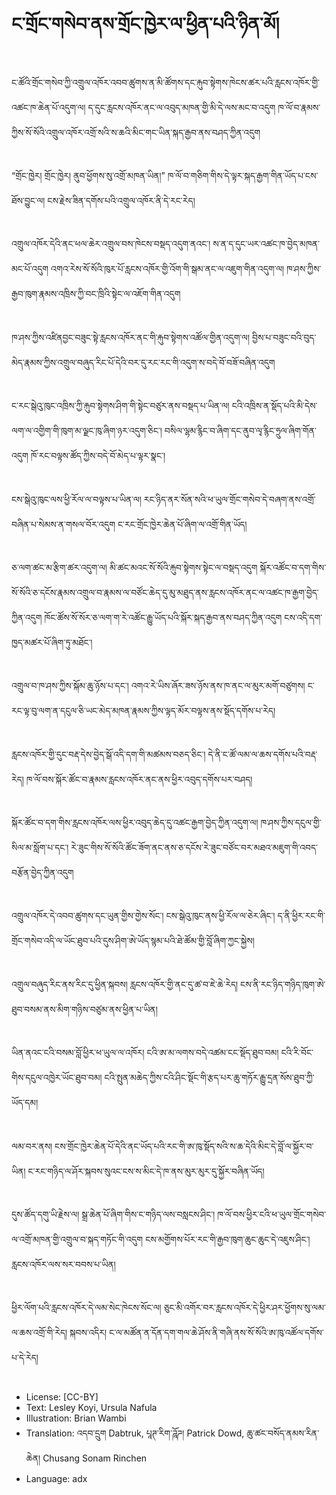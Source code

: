 # ང་གྲོང་གསེབ་ནས་གྲོང་ཁྱེར་ལ་ཕྱིན་པའི་ཉིན་མོ།

##
ང་ཚོའི་གྲོང་གསེབ་ཀྱི་འགྲུལ་འཁོར་འབབ་ཚུགས་ན་མི་ཚོགས་དང་རྐུབ་སྟེགས་ཁེངས་ཚར་པའི་རླངས་འཁོར་གྱི་འཚང་ཁ་ཆེན་པོ་འདུག་ལ། ད་དུང་རླངས་འཁོར་ནང་ལ་འབུད་མཁན་གྱི་མི་དེ་ལས་མང་བ་འདུག ཁ་ལོ་བ་རྣམས་ཀྱིས་སོ་སོའི་འགྲུལ་འཁོར་འགྲོ་སའི་ས་ཆའི་མིང་གང་ཡིན་སྐད་རྒྱབ་ནས་བཤད་ཀྱིན་འདུག

##
“གྲོང་ཁྱེར། གྲོང་ཁྱེར། ནུབ་ཕྱོགས་སུ་འགྲོ་མཁན་ཡིན།” ཁ་ལོ་བ་གཅིག་གིས་དེ་ལྟར་སྐད་རྒྱག་གིན་ཡོད་པ་ངས་ཐོས་བྱུང་ལ། ངས་རྗེས་ཟིན་དགོས་པའི་འགྲུལ་འཁོར་ནི་དེ་རང་རེད།

##
འགྲུལ་འཁོར་དེའི་ནང་ཕལ་ཆེར་འགྲུལ་བས་ཁེངས་བསྡད་འདུག་ནའང་། ས་ན་ད་དུང་ཡར་འཚང་ཁ་བྱེད་མཁན་མང་པོ་འདུག འགའ་རེས་སོ་སོའི་ཁུར་པོ་རླངས་འཁོར་གྱི་འོག་གི་སྒམ་ནང་ལ་འཇུག་གིན་འདུག་ལ། ཁ་ཤས་ཀྱིས་རྒྱབ་ཁུག་རྣམས་འཁྲིས་ཀྱི་བང་ཁྲིའི་སྟེང་ལ་འཇོག་གིན་འདུག

##
ཁ་ཤས་ཀྱིས་འཛིནབྱང་བཟུང་སྟེ་རླངས་འཁོར་ནང་གི་རྐུབ་སྟེགས་འཚོལ་གྱིན་འདུག་ལ། བྱིས་པ་བཟུང་བའི་བུད་མེད་རྣམས་ཀྱིས་འགྲུལ་བཞུད་རིང་པོ་དེའི་བར་དུ་རང་རང་གི་འདུག་ས་བདེ་བོ་བཟོ་བཞིན་འདུག

##
ང་རང་སྒེའུ་ཁུང་འཁྲིས་ཀྱི་རྐུབ་སྟེགས་ཤིག་གི་སྟེང་བཙུར་ནས་བསྡད་པ་ཡིན་ལ། ངའི་འཁྲིས་ན་སྡོད་པའི་མི་དེས་ལག་ལ་འགྱིག་གི་ཁུག་མ་ལྗང་ཁུ་ཞིག་ཉར་འདུག་ཅིང་། བསིལ་ལྷམ་རྙིང་བ་ཞིག་དང་ནུབ་ལྭ་རྙིང་ཧྲུལ་ཞིག་གོན་འདུག ཁོ་རང་བལྟས་ཚོད་ཀྱིས་བདེ་བོ་མེད་པ་ལྟར་སྣང་།

##
ངས་སྒེའུ་ཁུང་ལས་ཕྱི་རོལ་ལ་བལྟས་པ་ཡིན་ལ། རང་ཉིད་ནར་སོན་སའི་ཕ་ཡུལ་གྲོང་གསེབ་དེ་བཞག་ནས་འགྲོ་བཞིན་པ་སེམས་ན་གསལ་བོར་འདུག ང་རང་གྲོང་ཁྱེར་ཆེན་པོ་ཞིག་ལ་འགྲོ་གིན་ཡོད།

##
ཅ་ལག་ཚང་མ་རྩིག་ཚར་འདུག་ལ། མི་ཚང་མའང་སོ་སོའི་རྐུབ་སྟེགས་སྟེང་ལ་བསྡད་འདུག སྐོར་འཚོང་བ་དག་གིས་སོ་སོའི་ཅ་དངོས་རྣམས་འགྲུལ་བ་རྣམས་ལ་བཙོང་ཆེད་དུ་མུ་མཐུད་ནས་རླངས་འཁོར་ནང་ལ་འཚང་ཁ་རྒྱག་བྱེད་ཀྱིན་འདུག ཁོང་ཚོས་སོ་སོར་ཅ་ལག་ག་རེ་འཚོང་རྒྱུ་ཡོད་པའི་སྐོར་སྐད་རྒྱབ་ནས་བཤད་ཀྱིན་འདུག ངས་འདི་དག་ཁྱད་མཚར་པོ་ཞིག་ཏུ་མཐོང་།

##
འགྲུལ་བ་ཁ་ཤས་ཀྱིས་སྐོམ་ཆུ་ཉོས་པ་དང་། འགའ་རེ་ཡིས་ཞོར་ཟས་ཉོས་ནས་ཁ་ནང་ལ་མུར་མགོ་བཙུགས། ང་རང་ལྟ་བུ་ལག་ན་དངུལ་ཅི་ཡང་མེད་མཁན་རྣམས་ཀྱིས་ལྟད་མོར་བལྟས་ནས་སྡོད་དགོས་པ་རེད།

##
རླངས་འཁོར་གྱི་དུང་བརྡ་དེས་བྱེད་སྒོ་འདི་དག་གི་མཚམས་བཅད་ཅིང་། དེ་ནི་ང་ཚོ་ལམ་ལ་ཆས་དགོས་པའི་བརྡ་རེད། ཁ་ལོ་བས་སྐོར་ཚོང་བ་རྣམས་རླངས་འཁོར་ནང་ནས་ཕྱིར་འབུད་དགོས་པར་བཤད།

##
སྐོར་ཚོང་བ་དག་གིས་རླངས་འཁོར་ལས་ཕྱིར་འབུད་ཆེད་དུ་འཚང་རྒྱག་བྱེད་ཀྱིན་འདུག་ལ། ཁ་ཤས་ཀྱིས་དངུལ་གྱི་སིལ་མ་སློག་པ་དང་། རེ་ཟུང་གིས་སོ་སོའི་ཚོང་ཟོག་ནང་ནས་ཅ་དངོས་རེ་ཟུང་བཙོང་བར་མཐའ་མཇུག་གི་འབད་བརྩོན་བྱེད་ཀྱིན་འདུག

##
འགྲུལ་འཁོར་དེ་འབབ་ཚུགས་དང་ཡུན་གྱིས་གྱེས་སོང་། ངས་སྒེའུ་ཁུང་ནས་ཕྱི་རོལ་ལ་ཅེར་ཞིང་། ད་ནི་ཕྱིར་རང་གི་གྲོང་གསེབ་འདི་ལ་ཡོང་ཐུབ་པའི་དུས་ཤིག་ཨེ་ཡོད་སྙམ་པའི་ཐེ་ཚོམ་གྱི་བློ་ཞིག་ཀྱང་སྐྱེས།

##
འགྲུལ་བཞུད་རིང་ནས་རིང་དུ་ཕྱིན་སྐབས། རླངས་འཁོར་གྱི་ནང་དུ་ཚ་བ་ཇེ་ཆེ་རེད། ངས་ནི་རང་ཉིད་གཉིད་ཁུག་ཨེ་ཐུབ་བསམ་ནས་མིག་གཉིས་བཙུམ་ནས་ཕྱིན་པ་ཡིན།

##
ཡིན་ནའང་ངའི་བསམ་བློ་ཕྱིར་ཕ་ཡུལ་ལ་འཁོར། ངའི་ཨ་མ་ལགས་བདེ་འཚམ་ངང་སྡོད་ཐུབ་བམ། ངའི་རི་བོང་གིས་དངུལ་འཁྱེར་ཡོང་ཐུབ་བམ། ངའི་སྤུན་མཆེད་ཀྱིས་ངའི་ཤིང་སྡོང་གི་རྩད་པར་ཆུ་གཏོར་རྒྱུ་དྲན་སོས་ཐུབ་ཀྱི་ཡོད་དམ།

##
ལམ་བར་ནས། ངས་གྲོང་ཁྱེར་ཆེན་པོ་དེའི་ནང་ཡོད་པའི་རང་གི་ཨ་ཁུ་སྡོད་སའི་ས་ཆ་དེའི་མིང་དེ་བློ་ལ་སྐྱོར་བ་ཡིན། ང་རང་གཉིད་ལ་ཤོར་སྐབས་སུའང་ངས་ས་མིང་དེ་ཁ་ནས་མུར་མུར་དུ་སྐྱོར་བཞིན་ཡོད།

##
དུས་ཚོད་དགུ་ཡི་རྗེས་ལ། སྒྲ་ཆེན་པོ་ཞིག་གིས་ང་གཉིད་ལས་བསླངས་ཤིང་། ཁ་ལོ་བས་ཕྱིར་ངའི་ཕ་ཡུལ་གྲོང་གསེབ་ལ་འགྲོ་མཁན་གྱི་འགྲུལ་བ་སྐད་གཏོང་གི་འདུག ངས་མགྱོགས་པོར་རང་གི་རྒྱབ་ཁུག་ཆུང་ཆུང་དེ་འཇུས་ཤིང་། རླངས་འཁོར་ལས་སར་བབས་པ་ཡིན།

##
ཕྱིར་ལོག་པའི་རླངས་འཁོར་དེ་ལམ་སེང་ཁེངས་སོང་ལ། ཅུང་མི་འགོར་བར་རླངས་འཁོར་དེ་ཕྱིར་ཤར་ཕྱོགས་སུ་ལམ་ལ་ཆས་འགྲོ་གི་རེད། སྐབས་འདིར། ང་ལ་མཚོན་ན་དོན་དག་གལ་ཆེ་ཤོས་ནི་གཞི་ནས་སོ་སོའི་ཨ་ཁུ་འཚོལ་དགོས་པ་དེ་རེད།

##
* License: [CC-BY]
* Text: Lesley Koyi, Ursula Nafula
* Illustration: Brian Wambi
* Translation: འདབ་དྲུག Dabtruk, པཱཊ་རིག་ཌཱོཌ། Patrick Dowd, ཆུ་ཚང་བསོད་ནམས་རིན་ཆེན། Chusang Sonam Rinchen
* Language: adx
